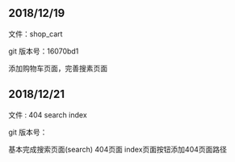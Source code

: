 ## 2018/12/19 

文件：shop_cart

git 版本号：16070bd1

添加购物车页面，完善搜素页面

## 2018/12/21

文件 : 404    search     index

git 版本号：

基本完成搜索页面(search)   404页面   index页面按钮添加404页面路径 